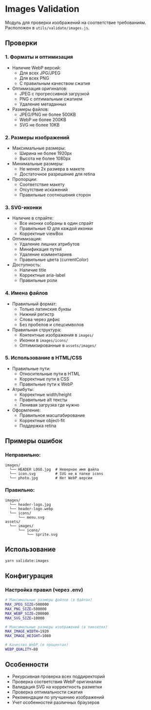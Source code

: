 # Images Validation

Модуль для проверки изображений на соответствие требованиям. Расположен в `utils/validate/images.js`.

## Проверки

### 1. Форматы и оптимизация
- Наличие WebP версий:
  - Для всех JPG/JPEG
  - Для всех PNG
  - С правильным качеством сжатия
- Оптимизация оригиналов:
  - JPEG с прогрессивной загрузкой
  - PNG с оптимальным сжатием
  - Удаление метаданных
- Размеры файлов:
  - JPEG/PNG не более 500KB
  - WebP не более 200KB
  - SVG не более 10KB

### 2. Размеры изображений
- Максимальные размеры:
  - Ширина не более 1920px
  - Высота не более 1080px
- Минимальные размеры:
  - Не менее 2x размера в макете
  - Достаточное разрешение для retina
- Пропорции:
  - Соответствие макету
  - Отсутствие искажений
  - Правильные соотношения сторон

### 3. SVG-иконки
- Наличие в спрайте:
  - Все иконки собраны в один спрайт
  - Правильные ID для каждой иконки
  - Корректные viewBox
- Оптимизация:
  - Удаление лишних атрибутов
  - Минификация путей
  - Удаление комментариев
  - Правильные цвета (currentColor)
- Доступность:
  - Наличие title
  - Корректные aria-label
  - Правильные роли

### 4. Имена файлов
- Правильный формат:
  - Только латинские буквы
  - Нижний регистр
  - Слова через дефис
  - Без пробелов и спецсимволов
- Правильная структура:
  - Контентные изображения в `images/`
  - Иконки в `images/icons/`
  - Оптимизированные в `assets/images/`

### 5. Использование в HTML/CSS
- Правильные пути:
  - Относительные пути в HTML
  - Корректные пути в CSS
  - Правильные пути к WebP
- Атрибуты:
  - Корректные width/height
  - Правильные alt тексты
  - Ленивая загрузка где нужно
- Оформление:
  - Правильное масштабирование
  - Корректные object-fit
  - Поддержка retina

## Примеры ошибок

### Неправильно:
```
images/
  └── HEADER LOGO.jpg  # Неверное имя файла
  └── icon.svg         # SVG не в папке icons
  └── photo.jpg        # Нет WebP версии
```

### Правильно:
```
images/
  └── header-logo.jpg
  └── header-logo.webp
  └── icons/
      └── menu.svg
assets/
  └── images/
      └── icons/
          └── sprite.svg
```

## Использование

```bash
yarn validate:images
```

## Конфигурация

### Настройка правил (через .env)
```bash
# Максимальные размеры файлов (в байтах)
MAX_JPEG_SIZE=500000
MAX_PNG_SIZE=500000
MAX_WEBP_SIZE=200000
MAX_SVG_SIZE=10000

# Максимальные размеры изображений (в пикселях)
MAX_IMAGE_WIDTH=1920
MAX_IMAGE_HEIGHT=1080

# Качество WebP (в процентах)
WEBP_QUALITY=80
```

## Особенности
- Рекурсивная проверка всех поддиректорий
- Проверка соответствия WebP оригиналам
- Валидация SVG на корректность разметки
- Проверка оптимальности сжатия
- Рекомендации по улучшению изображений
- Учет особенностей различных браузеров 